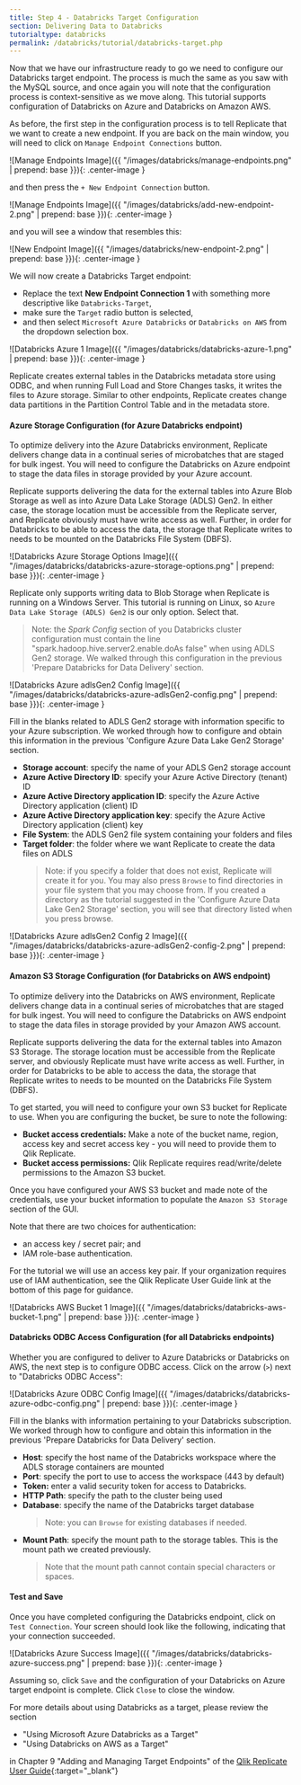 ```yaml
---
title: Step 4 - Databricks Target Configuration 
section: Delivering Data to Databricks
tutorialtype: databricks
permalink: /databricks/tutorial/databricks-target.php
---
```


Now that we have our infrastructure ready to go
we need to configure our Databricks target endpoint. The process is much the same as you saw 
with the MySQL source, and once again you will note that the configuration process is
context-sensitive as we move along. This tutorial supports configuration
of Databricks on Azure and Databricks on Amazon AWS. 

As before, the first step in the configuration process is to tell Replicate that we want to 
create a new endpoint. If you are back on the main window, you will need to click on 
`Manage Endpoint Connections` button.

![Manage Endpoints Image]({{ "/images/databricks/manage-endpoints.png" | prepend: base }}){: .center-image }

and then press the `+ New Endpoint Connection` button.


![Manage Endpoints Image]({{ "/images/databricks/add-new-endpoint-2.png" | prepend: base }}){: .center-image }

and you will see a window that resembles this:

![New Endpoint Image]({{ "/images/databricks/new-endpoint-2.png" | prepend: base }}){: .center-image }

We will now create a Databricks Target endpoint:
* Replace the text **New Endpoint Connection 1** with something more descriptive
like  `Databricks-Target`,
* make sure the `Target` radio button is selected,
* and then select `Microsoft Azure Databricks`  or `Databricks on AWS` from 
the dropdown selection box.

![Databricks Azure 1 Image]({{ "/images/databricks/databricks-azure-1.png" | prepend: base }}){: .center-image }

Replicate creates external tables in the Databricks metadata store using ODBC, and
when running Full Load and Store Changes tasks, it writes the files to Azure storage. 
Similar to other endpoints, Replicate creates change data partitions in the Partition 
Control Table and in the metadata store.

#### Azure Storage Configuration (for Azure Databricks endpoint)

To optimize delivery into the Azure Databricks environment, Replicate delivers change data in a
continual series of microbatches that are staged for bulk ingest. You will need to configure the 
Databricks on Azure endpoint to stage the data files in storage provided by your Azure account.

Replicate supports delivering the data for the external tables into Azure Blob Storage
as well as into Azure Data Lake Storage (ADLS) Gen2. In either case, the storage location
must be accessible from the Replicate server, and Replicate obviously must have write access as well.
Further, in order for Databricks to be able to access the data, the storage that Replicate
writes to needs to be mounted on the Databricks File System (DBFS).

![Databricks Azure Storage Options Image]({{ "/images/databricks/databricks-azure-storage-options.png" | prepend: base }}){: .center-image }

Replicate only supports writing data to Blob Storage when Replicate is running on a 
Windows Server. This tutorial is running on Linux, so
`Azure Data Lake Storage (ADLS) Gen2` is our only option. Select that.

> Note: the *Spark Config* section of you Databricks cluster configuration must contain the line
"spark.hadoop.hive.server2.enable.doAs false" when using ADLS Gen2 storage. We walked through
this configuration in the previous 'Prepare Databricks for Data Delivery' section.

![Databricks Azure adlsGen2 Config Image]({{ "/images/databricks/databricks-azure-adlsGen2-config.png" | prepend: base }}){: .center-image }

Fill in the blanks related to ADLS Gen2 storage with information specific to your 
Azure subscription. We worked through how to configure and obtain this information
in the previous 'Configure Azure Data Lake Gen2 Storage' section.

* **Storage account**: specify the name of your ADLS Gen2 storage account
* **Azure Active Directory ID**: specify your Azure Active Directory (tenant) ID 
* **Azure Active Directory application ID**: specify the Azure Active Directory application (client) ID
* **Azure Active Directory application key**: specify the Azure Active Directory application (client) key
* **File System**: the ADLS Gen2 file system containing your folders and files
* **Target folder**: the folder where we want Replicate to create the data files on ADLS
   > Note: if you specify a folder that does not exist, Replicate will create it for you. You
    may also press `Browse` to find directories in your file system that you may choose from. If 
    you created a directory as the tutorial suggested in the 'Configure Azure Data Lake Gen2 Storage'
    section, you will see that directory listed when you press browse.

![Databricks Azure adlsGen2 Config 2 Image]({{ "/images/databricks/databricks-azure-adlsGen2-config-2.png" | prepend: base }}){: .center-image }

#### Amazon S3 Storage Configuration (for Databricks on AWS endpoint)

To optimize delivery into the Databricks on AWS environment, Replicate delivers change data in a
continual series of microbatches that are staged for bulk ingest. You will need to configure the 
Databricks on AWS endpoint to stage the data files in storage provided by your Amazon AWS account.

Replicate supports delivering the data for the external tables into Amazon S3 Storage.
The storage location must be accessible from the Replicate server, and 
obviously Replicate must have write access as well.
Further, in order for Databricks to be able to access the data, the storage that Replicate
writes to needs to be mounted on the Databricks File System (DBFS).

To get started, you will need to configure your own S3 bucket for Replicate to use. 
When you are configuring the bucket, be sure to note the following:

* **Bucket access credentials:** Make a note of the bucket name, region, access key
and secret access key - you will need to provide them to Qlik Replicate.
* **Bucket access permissions:** Qlik Replicate requires read/write/delete
permissions to the Amazon S3 bucket.

Once you have configured your AWS S3 bucket and made note of the credentials, use your
bucket information to populate the `Amazon S3 Storage` section of the GUI.

Note that there are two choices for authentication:

* an access key / secret pair; and
* IAM role-base authentication.

For the tutorial we will use an access key pair. If your organization requires use of IAM
authentication, see the Qlik Replicate User Guide link at the bottom of this page for guidance.

![Databricks AWS Bucket 1 Image]({{ "/images/databricks/databricks-aws-bucket-1.png" | prepend: base }}){: .center-image }


#### Databricks ODBC Access Configuration (for all Databricks endpoints)

Whether you are configured to deliver to Azure Databricks or Databricks on AWS, the next step is
to configure ODBC access. Click on the arrow (`>`) next to "Databricks ODBC Access": 

![Databricks Azure ODBC Config Image]({{ "/images/databricks/databricks-azure-odbc-config.png" | prepend: base }}){: .center-image }

Fill in the blanks with information pertaining to your Databricks subscription. We worked through
how to configure and obtain this information in the previous 'Prepare Databricks for Data Delivery'
section.

* **Host**: specify the host name of the Databricks workspace where the ADLS storage 
containers are mounted
* **Port**: specify the port to use to access the workspace (443 by default)
* **Token:** enter a valid security token for access to Databricks.
* **HTTP Path**: specify the path to the cluster being used
* **Database**: specify the name of the Databricks target database
    > Note: you can `Browse` for existing databases if needed.
* **Mount Path**: specify the mount path to the storage tables. This is the mount path
we created previously.
    > Note that the mount path cannot contain special characters or spaces.

#### Test and Save

Once you have completed configuring the Databricks endpoint, click on `Test Connection`. 
Your screen should look like the following, indicating that your connection succeeded.

![Databricks Azure Success Image]({{ "/images/databricks/databricks-azure-success.png" | prepend: base }}){: .center-image }

Assuming so, click `Save` and the configuration of your Databricks on Azure target endpoint is complete.
Click `Close` to close the window.

For more details about using Databricks as a target, please review the section 

* "Using Microsoft Azure Databricks as a Target" 
* "Using Databricks on AWS as a Target" 

in Chapter 9 "Adding and Managing Target Endpoints" of the
[Qlik Replicate User Guide](/files/Qlik_Replicate_User_Guide.pdf){:target="_blank"}

